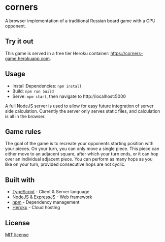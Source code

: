 # corners

A browser implementation of a traditional Russian board game with a CPU opponent.

## Try it out

This game is served in a free tier Heroku container: https://corners-game.herokuapp.com.

## Usage

- Install Dependencies: `npm install`
- Build: `npm run build`
- Serve: `npm start`, then navigate to http://localhost:5000

A full NodeJS server is used to allow for easy future integration of server side calculation. Currently the server only serves static files, and calculation is all in the browser.

## Game rules

The goal of the game is to recreate your opponents starting position with your pieces. On your turn, you can only move a single piece. This piece can either move to an adjacent square, after which your turn ends, or it can hop over an individual adjacent piece. You can perform as many hops as you like on your turn, provided consecutive hops are not cyclic.

## Built with

- [TypeScript](http://www.typescriptlang.org/) - Client & Server language
- [NodeJS](https://nodejs.org/) & [ExpressJS](https://expressjs.com/) - Web framework
- [npm](https://www.npmjs.com/) - Dependency management
- [Heroku](https://www.heroku.com/) - Cloud hosting

## License

[MIT license](./LICENSE)